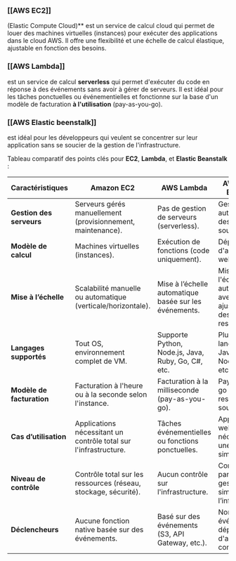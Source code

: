 ### [[AWS EC2]]

(Elastic Compute Cloud)** est un service de calcul cloud qui permet de louer des machines virtuelles (instances) pour exécuter des applications dans le cloud AWS. Il offre une flexibilité et une échelle de calcul élastique, ajustable en fonction des besoins.


### [[AWS Lambda]]

est un service de calcul **serverless** qui permet d'exécuter du code en réponse à des événements sans avoir à gérer de serveurs. Il est idéal pour les tâches ponctuelles ou événementielles et fonctionne sur la base d'un modèle de facturation **à l'utilisation** (pay-as-you-go).


### [[AWS Elastic beenstalk]]

est idéal pour les développeurs qui veulent se concentrer sur leur application sans se soucier de la gestion de l'infrastructure.


 Tableau comparatif des points clés pour **EC2**, **Lambda**, et **Elastic Beanstalk** :

| **Caractéristiques**      | **Amazon EC2**                                                   | **AWS Lambda**                                         | **AWS Elastic Beanstalk**                                     |
| ------------------------- | ---------------------------------------------------------------- | ------------------------------------------------------ | ------------------------------------------------------------- |
| **Gestion des serveurs**  | Serveurs gérés manuellement (provisionnement, maintenance).      | Pas de gestion de serveurs (serverless).               | Gestion automatique des serveurs sous-jacents.                |
| **Modèle de calcul**      | Machines virtuelles (instances).                                 | Exécution de fonctions (code uniquement).              | Déploiement d'applications web et API.                        |
| **Mise à l’échelle**      | Scalabilité manuelle ou automatique (verticale/horizontale).     | Mise à l’échelle automatique basée sur les événements. | Mise à l'échelle automatique avec ajustement des ressources.  |
| **Langages supportés**    | Tout OS, environnement complet de VM.                            | Supporte Python, Node.js, Java, Ruby, Go, C#, etc.     | Plusieurs langages : Java, Python, Node.js, PHP, etc.         |
| **Modèle de facturation** | Facturation à l'heure ou à la seconde selon l'instance.          | Facturation à la milliseconde (pay-as-you-go).         | Pay-as-you-go pour les ressources sous-jacentes.              |
| **Cas d’utilisation**     | Applications nécessitant un contrôle total sur l'infrastructure. | Tâches événementielles ou fonctions ponctuelles.       | Applications web ou API nécessitant une gestion simplifiée.   |
| **Niveau de contrôle**    | Contrôle total sur les ressources (réseau, stockage, sécurité).  | Aucun contrôle sur l'infrastructure.                   | Contrôle partiel avec gestion simplifiée de l’infrastructure. |
| **Déclencheurs**          | Aucune fonction native basée sur des événements.                 | Basé sur des événements (S3, API Gateway, etc.).       | Non événementiel, déploiement d'applications complètes.       |



